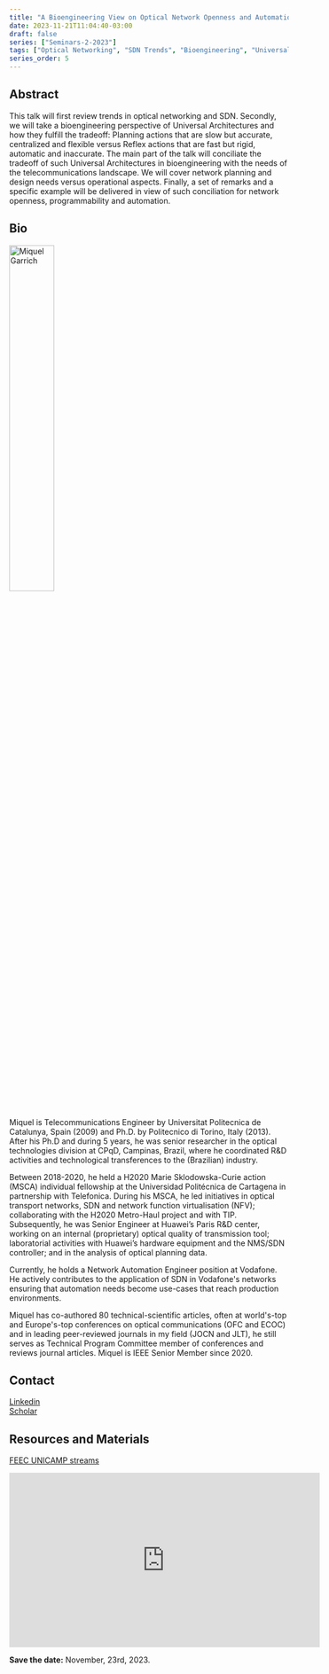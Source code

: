 ```yaml
---
title: "A Bioengineering View on Optical Network Openness and Automation"
date: 2023-11-21T11:04:40-03:00
draft: false
series: ["Seminars-2-2023"]
tags: ["Optical Networking", "SDN Trends", "Bioengineering", "Universal Architectures"]
series_order: 5
---
```



## Abstract
This talk will first review trends in optical networking and SDN. Secondly, we will take a bioengineering perspective of Universal Architectures and how they fulfill the tradeoff: Planning actions that are slow but accurate, centralized and flexible versus Reflex actions that are fast but rigid, automatic and inaccurate. The main part of the talk will conciliate the tradeoff of such Universal Architectures in bioengineering with the needs of the telecommunications landscape. We will cover network planning and design needs versus operational aspects. Finally, a set of remarks and a specific example will be delivered in view of such conciliation for network openness, programmability and automation.

## Bio
<img alt="Miquel Garrich" src="/seminars-2-2023/5/miquel-garrich-cropped.png" style="width: 40%; height: 160x;">

Miquel is Telecommunications Engineer by Universitat Politecnica de Catalunya, Spain (2009) and Ph.D. by Politecnico di Torino, Italy (2013). After his Ph.D and during 5 years, he was senior researcher in the optical technologies division at CPqD, Campinas, Brazil, where he coordinated R&D activities and technological transferences to the (Brazilian) industry.

Between 2018-2020, he held a H2020 Marie Sklodowska-Curie action (MSCA) individual fellowship at the Universidad Politécnica de Cartagena in partnership with Telefonica. During his MSCA, he led initiatives in optical transport networks, SDN and network function virtualisation (NFV); collaborating with the H2020 Metro-Haul project and with TIP. Subsequently, he was Senior Engineer at Huawei’s Paris R&D center, working on an internal (proprietary) optical quality of transmission tool; laboratorial activities with Huawei’s hardware equipment and the NMS/SDN controller; and in the analysis of optical planning data.

Currently, he holds a Network Automation Engineer position at Vodafone. He actively contributes to the application of SDN in Vodafone's networks ensuring that automation needs become use-cases that reach production environments.

Miquel has co-authored 80 technical-scientific articles, often at world's-top and Europe's-top conferences on optical communications (OFC and ECOC) and in leading peer-reviewed journals in my field (JOCN and JLT), he still serves as Technical Program Committee member of conferences and reviews journal articles. Miquel is IEEE Senior Member since 2020.

## Contact
[Linkedin](https://www.linkedin.com/in/garrich/) \
[Scholar](https://scholar.google.com.br/citations?user=3J2fpQ0AAAAJ&hl=pt-BR)

## Resources and Materials
[FEEC UNICAMP streams](https://www.youtube.com/@feec-unicamp/streams)


<iframe width="560" height="315" src="https://www.youtube.com/embed/e148IZJdyaE" title="YouTube video player" frameborder="0" allow="accelerometer; autoplay; clipboard-write; encrypted-media; gyroscope; picture-in-picture; web-share" allowfullscreen></iframe>


**Save the date:** November, 23rd, 2023.

